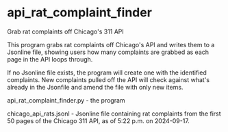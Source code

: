 # api_rat_complaint_finder
Grab rat complaints off Chicago's 311 API

This program grabs rat complaints off Chicago's API and writes them to a Jsonline file, showing users how many complaints are grabbed as each page in the API loops through.

If no Jsonline file exists, the program will create one with the identified complaints. New complaints pulled off the API will check against what's already in the Jsonfile and amend the file with only new items.

api_rat_complaint_finder.py - the program

chicago_api_rats.jsonl - Jsonline file containing rat complaints from the first 50 pages of the Chicago 311 API, as of 5:22 p.m. on 2024-09-17.
